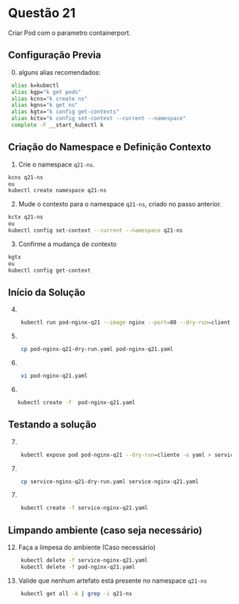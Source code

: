 # Questão 21

Criar Pod com o parametro containerport.

## Configuração Previa
0. alguns alias recomendados:
```bash
 alias k=kubectl
 alias kgp="k get pods"
 alias kcns="k create ns"
 alias kgns="k get ns"
 alias kgtx="k config get-contexts"
 alias kctx="k config set-context --current --namespace"
 complete -F __start_kubectl k
```

## Criação do Namespace e Definição Contexto 
1. Crie o namespace `q21-ns`.
```bash
kcns q21-ns
ou
kubectl create namespace q21-ns
```
2. Mude o contexto para o namespace `q21-ns`, criado no passo anterior.
```bash
kctx q21-ns
ou
kubectl config set-context --current --namespace q21-ns
```
3. Confirme a mudança de contexto
```bash
kgtx
ou
kubectl config get-context
```

## Início da Solução
4. 
```bash
    kubectl run pod-nginx-q21 --image nginx --port=80 --dry-run=client -o yaml > pod-nginx-q21-dry-run.yaml
```
5. 
```bash
    cp pod-nginx-q21-dry-run.yaml pod-nginx-q21.yaml
```
6. 
```bash
    vi pod-nginx-q21.yaml
```
6. 
```bash
   kubectl create -f  pod-nginx-q21.yaml
```

## Testando a solução
7. 
```bash
    kubectl expose pod pod-nginx-q21 --dry-run=cliente -o yaml > service-nginx-q21-dry-run.yaml
```
7. 
```bash
    cp service-nginx-q21-dry-run.yaml service-nginx-q21.yaml
```
7. 
```bash
    kubectl create -f service-nginx-q21.yaml
```

## Limpando ambiente (caso seja necessário)
12. Faça a limpesa do ambiente (Caso necessário)
```bash
    kubectl delete -f service-nginx-q21.yaml
    kubectl delete -f pod-nginx-q21.yaml

```
13. Valide que nenhum artefato está presente no namespace `q21-ns`
```bash
    kubectl get all -A | grep -i q21-ns
```
